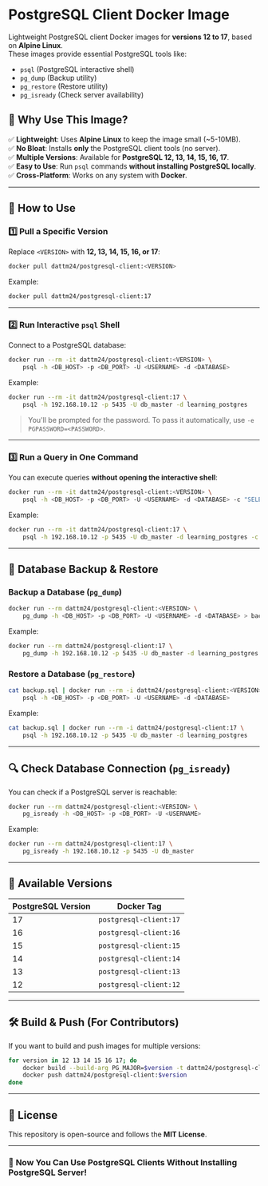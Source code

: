 # PostgreSQL Client Docker Image

Lightweight PostgreSQL client Docker images for **versions 12 to 17**, based on **Alpine Linux**.  
These images provide essential PostgreSQL tools like:
- `psql` (PostgreSQL interactive shell)
- `pg_dump` (Backup utility)
- `pg_restore` (Restore utility)
- `pg_isready` (Check server availability)

## 📌 Why Use This Image?
✅ **Lightweight**: Uses **Alpine Linux** to keep the image small (~5-10MB).  
✅ **No Bloat**: Installs **only** the PostgreSQL client tools (no server).  
✅ **Multiple Versions**: Available for **PostgreSQL 12, 13, 14, 15, 16, 17**.  
✅ **Easy to Use**: Run `psql` commands **without installing PostgreSQL locally**.  
✅ **Cross-Platform**: Works on any system with **Docker**.

---

## 🚀 How to Use

### **1️⃣ Pull a Specific Version**
Replace `<VERSION>` with **12, 13, 14, 15, 16, or 17**:
```sh
docker pull dattm24/postgresql-client:<VERSION>
```
Example:
```sh
docker pull dattm24/postgresql-client:17
```

---

### **2️⃣ Run Interactive `psql` Shell**
Connect to a PostgreSQL database:
```sh
docker run --rm -it dattm24/postgresql-client:<VERSION> \
    psql -h <DB_HOST> -p <DB_PORT> -U <USERNAME> -d <DATABASE>
```
Example:
```sh
docker run --rm -it dattm24/postgresql-client:17 \
    psql -h 192.168.10.12 -p 5435 -U db_master -d learning_postgres
```

> You'll be prompted for the password. To pass it automatically, use `-e PGPASSWORD=<PASSWORD>`.

---

### **3️⃣ Run a Query in One Command**
You can execute queries **without opening the interactive shell**:
```sh
docker run --rm -it dattm24/postgresql-client:<VERSION> \
    psql -h <DB_HOST> -p <DB_PORT> -U <USERNAME> -d <DATABASE> -c "SELECT version();"
```
Example:
```sh
docker run --rm -it dattm24/postgresql-client:17 \
    psql -h 192.168.10.12 -p 5435 -U db_master -d learning_postgres -c "SELECT * FROM countries LIMIT 10;"
```

---

## 🔄 Database Backup & Restore

### **Backup a Database (`pg_dump`)**
```sh
docker run --rm dattm24/postgresql-client:<VERSION> \
    pg_dump -h <DB_HOST> -p <DB_PORT> -U <USERNAME> -d <DATABASE> > backup.sql
```
Example:
```sh
docker run --rm dattm24/postgresql-client:17 \
    pg_dump -h 192.168.10.12 -p 5435 -U db_master -d learning_postgres > backup.sql
```

### **Restore a Database (`pg_restore`)**
```sh
cat backup.sql | docker run --rm -i dattm24/postgresql-client:<VERSION> \
    psql -h <DB_HOST> -p <DB_PORT> -U <USERNAME> -d <DATABASE>
```
Example:
```sh
cat backup.sql | docker run --rm -i dattm24/postgresql-client:17 \
    psql -h 192.168.10.12 -p 5435 -U db_master -d learning_postgres
```

---

## 🔍 Check Database Connection (`pg_isready`)
You can check if a PostgreSQL server is reachable:
```sh
docker run --rm dattm24/postgresql-client:<VERSION> \
    pg_isready -h <DB_HOST> -p <DB_PORT> -U <USERNAME>
```
Example:
```sh
docker run --rm dattm24/postgresql-client:17 \
    pg_isready -h 192.168.10.12 -p 5435 -U db_master
```

---

## 📌 Available Versions
| PostgreSQL Version | Docker Tag |
|--------------------|------------|
| 17 | `postgresql-client:17` |
| 16 | `postgresql-client:16` |
| 15 | `postgresql-client:15` |
| 14 | `postgresql-client:14` |
| 13 | `postgresql-client:13` |
| 12 | `postgresql-client:12` |

---

## 🛠️ Build & Push (For Contributors)
If you want to build and push images for multiple versions:
```sh
for version in 12 13 14 15 16 17; do
    docker build --build-arg PG_MAJOR=$version -t dattm24/postgresql-client:$version .
    docker push dattm24/postgresql-client:$version
done
```

---

## 📄 License
This repository is open-source and follows the **MIT License**.

---

### 🚀 **Now You Can Use PostgreSQL Clients Without Installing PostgreSQL Server!**
